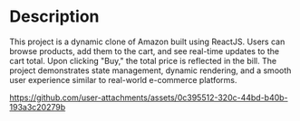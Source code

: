 # Description

This project is a dynamic clone of Amazon built using ReactJS. Users can browse products, 
add them to the cart, and see real-time updates to the cart total. Upon clicking "Buy," the total
price is reflected in the bill. The project demonstrates state management, dynamic rendering, 
and a smooth user experience similar to real-world e-commerce platforms.

https://github.com/user-attachments/assets/0c395512-320c-44bd-b40b-193a3c20279b

